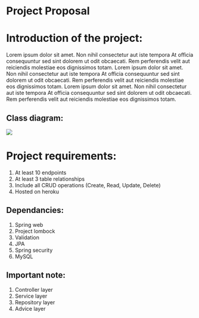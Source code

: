 # Project Proposal 

# Introduction of the project:

Lorem ipsum dolor sit amet. Non nihil consectetur aut iste tempora At officia consequuntur sed sint dolorem ut odit obcaecati. Rem perferendis velit aut reiciendis molestiae eos dignissimos totam. Lorem ipsum dolor sit amet. Non nihil consectetur aut iste tempora At officia consequuntur sed sint dolorem ut odit obcaecati. Rem perferendis velit aut reiciendis molestiae eos dignissimos totam. Lorem ipsum dolor sit amet. Non nihil consectetur aut iste tempora At officia consequuntur sed sint dolorem ut odit obcaecati. Rem perferendis velit aut reiciendis molestiae eos dignissimos totam.




## Class diagram:
![](https://paper-attachments.dropbox.com/s_523686E7A6600616A8D38B40B5D29771F7EB5362F3E8445E890505CBB076E51B_1654065069655_image.png)



# Project requirements:
1. At least 10 endpoints
2. At least 3 table relationships
3. Include all CRUD operations (Create, Read, Update, Delete)
4. Hosted on heroku


## Dependancies:
1. Spring web
2. Project lombock
3. Validation
4. JPA
5. Spring security 
6. MySQL


## **Important note:**
1. Controller layer
2. Service layer
3. Repository layer
4. Advice layer 

